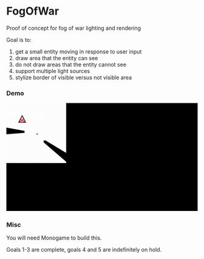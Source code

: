 # FogOfWar
Proof of concept for fog of war lighting and rendering

Goal is to:
1. get a small entity moving in response to user input
2. draw area that the entity can see
3. do not draw areas that the entity cannot see
4. support multiple light sources
5. stylize border of visible versus not visible area

### Demo

![demo of build running](gifs/march_27_demo.gif)

### Misc

You will need Monogame to build this.

Goals 1-3 are complete, goals 4 and 5 are indefinitely on hold.
